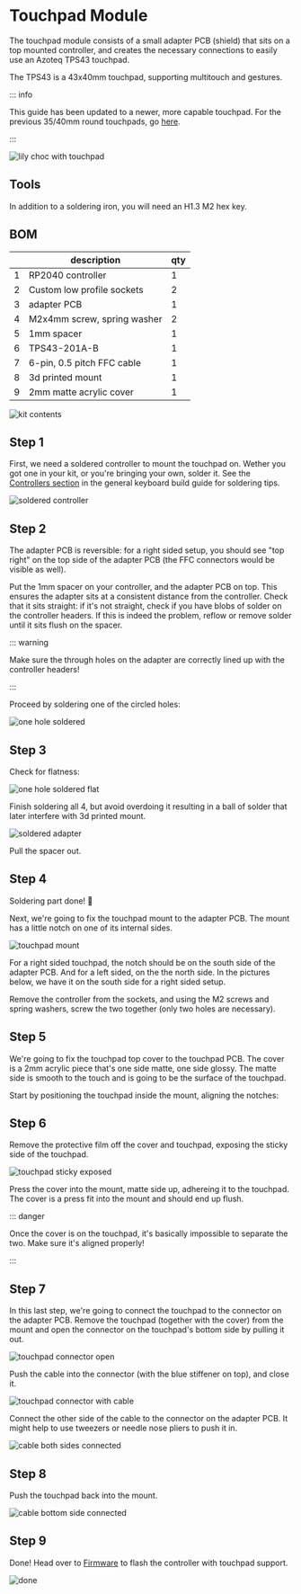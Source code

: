 <script setup>
import Images from '../../components/Images.vue';

import covernotch from './cover-notch.jpg';
import coverfastened from './cover-fastened.jpg';

import touchpadincover1 from './touchpad-in-cover-1.jpg';
import touchpadincover2 from './touchpad-in-cover-2.jpg';

import coverontouchpad1 from './cover-on-touchpad-1.jpg';
import coverontouchpad2 from './cover-on-touchpad-2.jpg';

</script>

# Touchpad Module

The touchpad module consists of a small adapter PCB (shield) that sits on a top mounted controller, and creates the necessary connections to easily use an Azoteq TPS43 touchpad.

The TPS43 is a 43x40mm touchpad, supporting multitouch and gestures.

::: info

This guide has been updated to a newer, more capable touchpad. For the previous 35/40mm round touchpads, go [here](../touchpad-module-cirque/index.md).

:::

![lily choc with touchpad](./result.jpg)

## Tools

In addition to a soldering iron, you will need an H1.3 M2 hex key.

## BOM

|   | description                | qty |
|---|----------------------------|-----|
| 1 | RP2040 controller          | 1   |
| 2 | Custom low profile sockets | 2   |
| 3 | adapter PCB                | 1   |
| 4 | M2x4mm screw, spring washer| 2   |
| 5 | 1mm spacer                 | 1   |
| 6 | TPS43-201A-B               | 1   |
| 7 | 6-pin, 0.5 pitch FFC cable | 1   |
| 8 | 3d printed mount           | 1   |
| 9 | 2mm matte acrylic cover    | 1   |


![kit contents](./kit-contents.jpg)

## Step 1

First, we need a soldered controller to mount the touchpad on. Wether you got one in your kit, or you're bringing your own, solder it. See the [Controllers section](/guides/keyboard/#controllers) in the general keyboard build guide for soldering tips.

![soldered controller](controller.jpg)

## Step 2

The adapter PCB is reversible: for a right sided setup, you should see "top right" on the top side of the adapter PCB (the FFC connectors would be visible as well).

Put the 1mm spacer on your controller, and the adapter PCB on top. This ensures the adapter sits at a consistent distance from the controller. Check that it sits straight: if it's not straight, check if you have blobs of solder on the controller headers. If this is indeed the problem, reflow or remove solder until it sits flush on the spacer.

::: warning

Make sure the through holes on the adapter are correctly lined up with the controller headers!

:::

Proceed by soldering one of the circled holes:

![one hole soldered](./one-hole-soldered.jpg)

## Step 3

Check for flatness:

![one hole soldered flat](./one-hole-soldered-flat.jpg)

Finish soldering all 4, but avoid overdoing it resulting in a ball of solder that later interfere with 3d printed mount.

![soldered adapter](soldered-adapter.jpg)

Pull the spacer out.

## Step 4

Soldering part done! 👏

Next, we're going to fix the touchpad mount to the adapter PCB. The mount has a little notch on one of its internal sides.

![touchpad mount](touchpad-mount.jpg)

For a right sided touchpad, the notch should be on the south side of the adapter PCB. And for a left sided, on the the north side. In the pictures below, we have it on the south side for a right sided setup.

Remove the controller from the sockets, and using the M2 screws and spring washers, screw the two together (only two holes are necessary).

<Images :paths="[covernotch, coverfastened]" />

## Step 5

We're going to fix the touchpad top cover to the touchpad PCB. The cover is a 2mm acrylic piece that's one side matte, one side glossy. The matte side is smooth to the touch and is going to be the surface of the touchpad.

Start by positioning the touchpad inside the mount, aligning the notches:

<Images :paths="[touchpadincover1, touchpadincover2]" />

## Step 6

Remove the protective film off the cover and touchpad, exposing the sticky side of the touchpad.

![touchpad sticky exposed](./touchpad-sticky-exposed.jpg)

Press the cover into the mount, matte side up, adhereing it to the touchpad. The cover is a press fit into the mount and should end up flush.

::: danger

Once the cover is on the touchpad, it's basically impossible to separate the two. Make sure it's aligned properly!

:::

<Images :paths="[coverontouchpad1, coverontouchpad2]" />

## Step 7

In this last step, we're going to connect the touchpad to the connector on the adapter PCB. Remove the touchpad (together with the cover) from the mount and open the connector on the touchpad's bottom side by pulling it out.

![touchpad connector open](touchpad-connector-open.jpg)

Push the cable into the connector (with the blue stiffener on top), and close it.

![touchpad connector with cable](touchpad-connector-with-cable.jpg)

Connect the other side of the cable to the connector on the adapter PCB. It might help to use tweezers or needle nose pliers to push it in.

![cable both sides connected](cable-both-sides-connected.jpg)

## Step 8

Push the touchpad back into the mount.

![cable bottom side connected](cable-bottom-side-connected.jpg)

## Step 9

Done! Head over to [Firmware](/firmware/) to flash the controller with touchpad support.

![done](./done.jpg)
